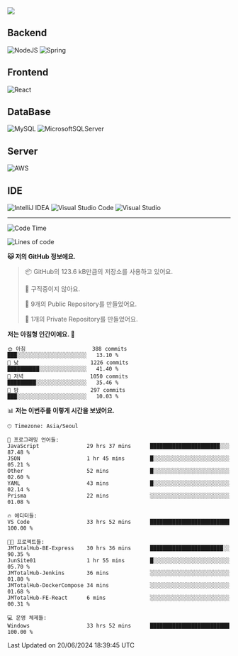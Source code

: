<img src="https://capsule-render.vercel.app/api?type=waving&color=364765&height=300&section=header&text=Welcome&fontSize=90" />

## Backend
![NodeJS](https://img.shields.io/badge/node.js-6DA55F?style=for-the-badge&logo=node.js&logoColor=white)
![Spring](https://img.shields.io/badge/spring-%236DB33F.svg?style=for-the-badge&logo=spring&logoColor=white)

## Frontend
![React](https://img.shields.io/badge/react-%2320232a.svg?style=for-the-badge&logo=react&logoColor=%2361DAFB)

## DataBase
![MySQL](https://img.shields.io/badge/mysql-4479A1.svg?style=for-the-badge&logo=mysql&logoColor=white)
![MicrosoftSQLServer](https://img.shields.io/badge/Microsoft%20SQL%20Server-CC2927?style=for-the-badge&logo=microsoft%20sql%20server&logoColor=white)

## Server
![AWS](https://img.shields.io/badge/AWS-%23FF9900.svg?style=for-the-badge&logo=amazon-aws&logoColor=white)


## IDE
![IntelliJ IDEA](https://img.shields.io/badge/IntelliJIDEA-000000.svg?style=for-the-badge&logo=intellij-idea&logoColor=white)
![Visual Studio Code](https://img.shields.io/badge/Visual%20Studio%20Code-0078d7.svg?style=for-the-badge&logo=visual-studio-code&logoColor=white)
![Visual Studio](https://img.shields.io/badge/Visual%20Studio-5C2D91.svg?style=for-the-badge&logo=visual-studio&logoColor=white)


---

<!--START_SECTION:waka-->
![Code Time](http://img.shields.io/badge/Code%20Time-446%20hrs%2057%20mins-blue)

![Lines of code](https://img.shields.io/badge/%EC%A0%80%EB%8A%94%20%EC%97%AC%ED%83%9C%EA%B9%8C%EC%A7%80%20-823.6%20thousand%20%EC%A4%84%EC%9D%98%20%EC%BD%94%EB%93%9C%EB%A5%BC%20%EC%9E%91%EC%84%B1%ED%96%88%EC%96%B4%EC%9A%94.-blue)

**🐱 저의 GitHub 정보에요.** 

> 📦 GitHub의 123.6 kB만큼의 저장소를 사용하고 있어요. 
 > 
> 🚫 구직중이지 않아요.
 > 
> 📜 9개의 Public Repository를 만들었어요. 
 > 
> 🔑 1개의 Private Repository를 만들었어요. 
 > 
**저는 아침형 인간이에요. 🐤** 

```text
🌞 아침                     388 commits         ███░░░░░░░░░░░░░░░░░░░░░░   13.10 % 
🌆 낮　                     1226 commits        ██████████░░░░░░░░░░░░░░░   41.40 % 
🌃 저녁                     1050 commits        █████████░░░░░░░░░░░░░░░░   35.46 % 
🌙 밤　                     297 commits         ███░░░░░░░░░░░░░░░░░░░░░░   10.03 % 
```


📊 **저는 이번주를 이렇게 시간을 보냈어요.** 

```text
🕑︎ Timezone: Asia/Seoul

💬 프로그래밍 언어들: 
JavaScript               29 hrs 37 mins      ██████████████████████░░░   87.48 % 
JSON                     1 hr 45 mins        █░░░░░░░░░░░░░░░░░░░░░░░░   05.21 % 
Other                    52 mins             █░░░░░░░░░░░░░░░░░░░░░░░░   02.60 % 
YAML                     43 mins             █░░░░░░░░░░░░░░░░░░░░░░░░   02.14 % 
Prisma                   22 mins             ░░░░░░░░░░░░░░░░░░░░░░░░░   01.08 % 

🔥 에디터들: 
VS Code                  33 hrs 52 mins      █████████████████████████   100.00 % 

🐱‍💻 프로젝트들: 
JMTotalHub-BE-Express    30 hrs 36 mins      ███████████████████████░░   90.35 % 
JunSite01                1 hr 55 mins        █░░░░░░░░░░░░░░░░░░░░░░░░   05.70 % 
JMTotalHub-Jenkins       36 mins             ░░░░░░░░░░░░░░░░░░░░░░░░░   01.80 % 
JMTotalHub-DockerCompose 34 mins             ░░░░░░░░░░░░░░░░░░░░░░░░░   01.68 % 
JMTotalHub-FE-React      6 mins              ░░░░░░░░░░░░░░░░░░░░░░░░░   00.31 % 

💻 운영 체제들: 
Windows                  33 hrs 52 mins      █████████████████████████   100.00 % 
```


 Last Updated on 20/06/2024 18:39:45 UTC
<!--END_SECTION:waka-->

